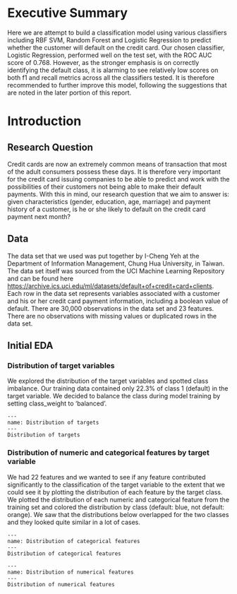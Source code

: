 # Executive Summary
Here we are attempt to build a classification model using various classifiers including RBF SVM, Random Forest and Logistic Regression to predict whether the customer will default on the credit card. Our chosen classifier, Logistic Regression, performed well on the test set, with the ROC AUC score of 0.768. However, as the stronger emphasis is on correctly identifying the default class, it is alarming to see relatively low scores on both f1 and recall metrics across all the classifiers tested. It is therefore recommended to further improve this model, following the suggestions that are noted in the later portion of this report.
# Introduction
## Research Question
Credit cards are now an extremely common means of transaction that most of the adult consumers possess these days. It is therefore very important for the credit card issuing companies to be able to predict and work with the possibilities of their customers not being able to make their default payments. With this in mind, our research question that we aim to answer is: given characteristics (gender, education, age, marriage) and payment history of a customer, is he or she likely to default on the credit card payment next month?
## Data 
The data set that we used was put together by I-Cheng Yeh at the Department of Information Management, Chung Hua University, in Taiwan. The data set itself was sourced from the UCI Machine Learning Repository and can be found here https://archive.ics.uci.edu/ml/datasets/default+of+credit+card+clients. Each row in the data set represents variables associated with a customer and his or her credit card payment information, including a boolean value of default. There are 30,000 observations in the data set and 23 features. There are no observations with missing values or duplicated rows in the data set.
## Initial EDA
### Distribution of target variables 
We explored the distribution of the target variables and spotted class imbalance. Our training data contained only 22.3% of class 1 (default) in the target variable. We decided to balance the class during model training by setting class_weight to ‘balanced’.

```{figure} ../results/images/dist_target.png
---
name: Distribution of targets
---
Distribution of targets
```

### Distribution of numeric and categorical features by target variable 
We had 22 features and we wanted to see if any feature contributed significantly to the classification of the target variable to the extent that we could see it by plotting the distribution of each feature by the target class. We plotted the distribution of each numeric and categorical feature from the training set and colored the distribution by class (default: blue, not default: orange). We saw that the distributions below overlapped for the two classes and they looked quite similar in a lot of cases.

```{figure} ../results/images/dist_cat_feats_by_target.png
---
name: Distribution of categorical features
---
Distribution of categorical features
```


```{figure} ../results/images/dist_num_feats_by_target.png
---
name: Distribution of numerical features
---
Distribution of numerical features
```
